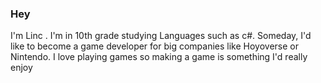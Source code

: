 ### Hey

I'm Linc . I'm in 10th grade studying Languages such as c#.
Someday, I'd like to become a game developer for big companies like Hoyoverse or Nintendo.
I love playing games so making a game is something I'd really enjoy 
